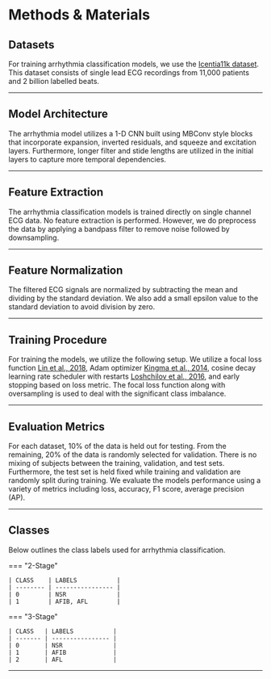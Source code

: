 # Methods & Materials

## <span class="sk-h2-span">Datasets</span>

For training arrhythmia classification models, we use the [Icentia11k dataset](https://physionet.org/content/icentia11k-continuous-ecg/1.0.0/). This dataset consists of single lead ECG recordings from 11,000 patients and 2 billion labelled beats.

---

## <span class="sk-h2-span">Model Architecture</span>

The arrhythmia model utilizes a 1-D CNN built using MBConv style blocks that incorporate expansion, inverted residuals, and squeeze and excitation layers. Furthermore, longer filter and stide lengths are utilized in the initial layers to capture more temporal dependencies.

---

## <span class="sk-h2-span">Feature Extraction</span>

The arrhythmia classification models is trained directly on single channel ECG data. No feature extraction is performed. However, we do preprocess the data by applying a bandpass filter to remove noise followed by downsampling.

---

## <span class="sk-h2-span">Feature Normalization</span>

The filtered ECG signals are normalized by subtracting the mean and dividing by the standard deviation. We also add a small epsilon value to the standard deviation to avoid division by zero.

---

## <span class="sk-h2-span">Training Procedure</span>

For training the models, we utilize the following setup. We utilize a focal loss function [Lin et al., 2018](https://arxiv.org/pdf/1708.02002.pdf), Adam optimizer [Kingma et al., 2014](https://arxiv.org/pdf/1412.6980.pdf), cosine decay learning rate scheduler with restarts [Loshchilov et al., 2016](https://arxiv.org/pdf/1608.03983.pdf), and early stopping based on loss metric. The focal loss function along with oversampling is used to deal with the significant class imbalance.

---

## <span class="sk-h2-span">Evaluation Metrics</span>

For each dataset, 10% of the data is held out for testing. From the remaining, 20% of the data is randomly selected for validation. There is no mixing of subjects between the training, validation, and test sets. Furthermore, the test set is held fixed while training and validation are randomly split during training. We evaluate the models performance using a variety of metrics including loss, accuracy, F1 score, average precision (AP).

---

## <span class="sk-h2-span">Classes</span>

Below outlines the class labels used for arrhythmia classification.

=== "2-Stage"

    | CLASS    | LABELS           |
    | -------- | ---------------- |
    | 0        | NSR              |
    | 1        | AFIB, AFL        |

=== "3-Stage"

    | CLASS   | LABELS           |
    | ------- | ---------------- |
    | 0       | NSR              |
    | 1       | AFIB             |
    | 2       | AFL              |

---
